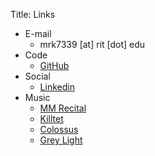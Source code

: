 Title: Links

* E-mail
    * mrk7339 [at] rit [dot] edu
* Code
    * [GitHub](https://github.com/kolazojar)
* Social
    * [Linkedin](https://www.linkedin.com/in/matt-krol-a586ab249)
* Music
    * [MM Recital](https://mattkrol.bandcamp.com/releases)
    * [Killtet](https://thekilltet.bandcamp.com/)
    * [Colossus](https://colossusjazz.bandcamp.com/)
    * [Grey Light](https://greylightband.bandcamp.com/)
